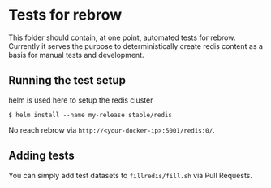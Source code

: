 # Tests for rebrow

This folder should contain, at one point, automated tests for rebrow. Currently it serves the purpose to deterministically create redis content as a basis for manual tests and development.

## Running the test setup

helm is used here to setup the redis cluster

```
$ helm install --name my-release stable/redis
```

No reach rebrow via `http://<your-docker-ip>:5001/redis:0/`.

## Adding tests

You can simply add test datasets to `fillredis/fill.sh` via Pull Requests.
